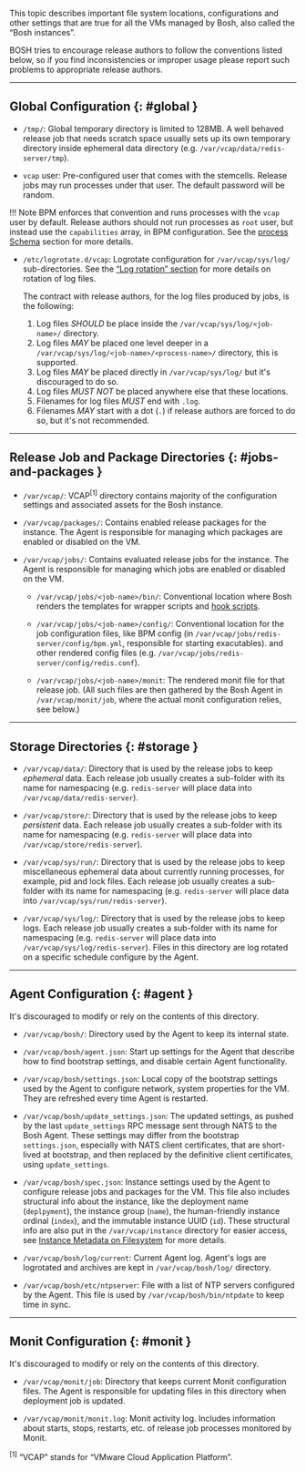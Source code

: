 This topic describes important file system locations, configurations and other settings that are true for all the VMs managed by Bosh, also called the “Bosh instances”.

BOSH tries to encourage release authors to follow the conventions listed below, so if you find inconsistencies or improper usage please report such problems to appropriate release authors.

---
## Global Configuration {: #global }

* `/tmp/`: Global temporary directory is limited to 128MB. A well behaved release job that needs scratch space usually sets up its own temporary directory inside ephemeral data directory (e.g. `/var/vcap/data/redis-server/tmp`).

* `vcap` user: Pre-configured user that comes with the stemcells. Release jobs may run processes under that user. The default password will be random.

!!! Note
    BPM enforces that convention and runs processes with the `vcap` user by
    default. Release authors should not run processes as `root` user, but
    instead use the `capabilities` array, in BPM configuration. See the
    [process Schema](https://bosh.io/docs/bpm/config/#process-schema) section
    for more details.

* `/etc/logrotate.d/vcap`: Logrotate configuration for `/var/vcap/sys/log/` sub-directories. See the [“Log rotation” section](job-logs.md#log-rotation)     for more details on rotation of log files.

    The contract with release authors, for the log files produced by jobs, is
    the following:

    1. Log files _SHOULD_ be place inside the `/var/vcap/sys/log/<job-name>/`
       directory.
    2. Log files _MAY_ be placed one level deeper in a
       `/var/vcap/sys/log/<job-name>/<process-name>/` directory, this is
       supported.
    3. Log files _MAY_ be placed directly in `/var/vcap/sys/log/` but it's
       discouraged to do so.
    4. Log files _MUST NOT_ be placed anywhere else that these locations.
    5. Filenames for log files _MUST_ end with `.log`.
    6. Filenames _MAY_ start with a dot (`.`) if release authors are forced to do
       so, but it's not recommended.

---
## Release Job and Package Directories {: #jobs-and-packages }

* `/var/vcap/`: VCAP<sup>[1]</sup> directory contains majority of the configuration settings and associated assets for the Bosh instance.

* `/var/vcap/packages/`: Contains enabled release packages for the instance. The Agent is responsible for managing which packages are enabled or disabled on the VM.

* `/var/vcap/jobs/`: Contains evaluated release jobs for the instance. The Agent is responsible for managing which jobs are enabled or disabled on the VM.

    - `/var/vcap/jobs/<job-name>/bin/`: Conventional location where Bosh renders the templates for wrapper scripts and [hook scripts](job-lifecycle.md).

    - `/var/vcap/jobs/<job-name>/config/`: Conventional location for the job configuration files, like BPM config (in `/var/vcap/jobs/redis-server/config/bpm.yml`, responsible for starting exacutables). and other rendered config files (e.g. `/var/vcap/jobs/redis-server/config/redis.conf`).

    - `/var/vcap/jobs/<job-name>/monit`: The rendered monit file for that release job. (All such files are then gathered by the Bosh Agent in `/var/vcap/monit/job`, where the actual monit configuration relies, see below.)

---
## Storage Directories {: #storage }

* `/var/vcap/data/`: Directory that is used by the release jobs to keep _ephemeral_ data. Each release job usually creates a sub-folder with its name for namespacing (e.g. `redis-server` will place data into `/var/vcap/data/redis-server`).

* `/var/vcap/store/`: Directory that is used by the release jobs to keep _persistent_ data. Each release job usually creates a sub-folder with its name for namespacing (e.g. `redis-server` will place data into `/var/vcap/store/redis-server`).

* `/var/vcap/sys/run/`: Directory that is used by the release jobs to keep miscellaneous ephemeral data about  currently running processes, for example, pid and lock files. Each release job usually creates a sub-folder with its name for namespacing (e.g. `redis-server` will place data into `/var/vcap/sys/run/redis-server`).

* `/var/vcap/sys/log/`: Directory that is used by the release jobs to keep logs. Each release job usually creates a sub-folder with its name for namespacing (e.g. `redis-server` will place data into `/var/vcap/sys/log/redis-server`). Files in this directory are log rotated on a specific schedule configure by the Agent.

---
## Agent Configuration {: #agent }

It's discouraged to modify or rely on the contents of this directory.

* `/var/vcap/bosh/`: Directory used by the Agent to keep its internal state.

* `/var/vcap/bosh/agent.json`: Start up settings for the Agent that describe how to find bootstrap settings, and disable certain Agent functionality.

* `/var/vcap/bosh/settings.json`: Local copy of the bootstrap settings used by the Agent to configure network, system properties for the VM. They are refreshed every time Agent is restarted.

* `/var/vcap/bosh/update_settings.json`: The updated settings, as pushed by
  the last `update_settings` RPC message sent through NATS to the Bosh Agent.
  These settings may differ from the bootstrap `settings.json`, especially
  with NATS client certificates, that are short-lived at bootstrap, and then
  replaced by the definitive client certificates, using `update_settings`.

* `/var/vcap/bosh/spec.json`: Instance settings used by the Agent to configure release jobs and packages for the VM. This file also includes structural info about the instance, like the deployment name (`deplpyment`), the instance group (`name`), the human-friendly instance ordinal (`index`), and the immutable instance UUID (`id`). These structural info are also put in the `/var/vcap/instance` directory for easier access, see [Instance Metadata on Filesystem](instance-metadata.md#fs) for more details.

* `/var/vcap/bosh/log/current`: Current Agent log. Agent's logs are logrotated and archives are kept in `/var/vcap/bosh/log/` directory.

* `/var/vcap/bosh/etc/ntpserver`: File with a list of NTP servers configured by the Agent. This file is used by `/var/vcap/bosh/bin/ntpdate` to keep time in sync.

---
## Monit Configuration {: #monit }

It's discouraged to modify or rely on the contents of this directory.

* `/var/vcap/monit/job`: Directory that keeps current Monit configuration files. The Agent is responsible for updating files in this directory when deployment job is updated.

* `/var/vcap/monit/monit.log`: Monit activity log. Includes information about starts, stops, restarts, etc. of release job processes monitored by Monit.

<sup>[1]</sup> “VCAP” stands for “VMware Cloud Application Platform”.
